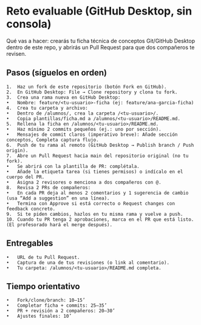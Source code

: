 # Reto evaluable (GitHub Desktop, sin consola)

Qué vas a hacer: crearás tu ficha técnica de conceptos Git/GitHub Desktop dentro de este repo, y abrirás un Pull Request para que dos compañeros te revisen.

## Pasos (síguelos en orden)
    1.	Haz un fork de este repositorio (botón Fork en GitHub).
	2.	En GitHub Desktop: File → Clone repository y clona tu fork.
	3.	Crea una rama nueva en GitHub Desktop:
	•	Nombre: feature/<tu-usuario>-ficha (ej: feature/ana-garcia-ficha)
	4.	Crea tu carpeta y archivo:
	•	Dentro de /alumnos/, crea la carpeta /<tu-usuario>/.
	•	Copia plantillas/ficha.md a /alumnos/<tu-usuario>/README.md.
	5.	Rellena la ficha en /alumnos/<tu-usuario>/README.md.
	•	Haz mínimo 2 commits pequeños (ej.: uno por sección).
	•	Mensajes de commit claros (imperativo breve): Añade sección conceptos, Completa captura flujo.
	6.	Push de tu rama al remoto (GitHub Desktop → Publish branch / Push origin).
	7.	Abre un Pull Request hacia main del repositorio original (no tu fork).
	•	Se abrirá con la plantilla de PR: complétala.
	•	Añade la etiqueta tarea (si tienes permisos) o indícalo en el cuerpo del PR.
	•	Asigna 2 revisores o menciona a dos compañeros con @.
	8.	Revisa 2 PRs de compañeros:
	•	En cada PR deja al menos 2 comentarios y 1 sugerencia de cambio (usa “Add a suggestion” en una línea).
	•	Termina con Approve si está correcto o Request changes con feedback concreto.
	9.	Si te piden cambios, hazlos en tu misma rama y vuelve a push.
	10.	Cuando tu PR tenga 2 aprobaciones, marca en el PR que está listo. (El profesorado hará el merge después).

## Entregables
	•	URL de tu Pull Request.
	•	Captura de una de tus revisiones (o link al comentario).
	•	Tu carpeta: /alumnos/<tu-usuario>/README.md completa.

## Tiempo orientativo
	•	Fork/clone/branch: 10–15’
	•	Completar ficha + commits: 25–35’
	•	PR + revisión a 2 compañeros: 20–30’
	•	Ajustes finales: 10’